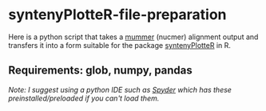 # syntenyPlotteR-file-preparation
Here is a python script that takes a [mummer](https://mummer.sourceforge.net/) (nucmer) alignment output and transfers it into a form suitable for the package [syntenyPlotteR](https://github.com/Farre-lab/syntenyPlotteR) in R.

## Requirements: glob, numpy, pandas

_Note: I suggest using a python IDE such as [Spyder](https://www.spyder-ide.org/) which has these preinstalled/preloaded if you can't load them._
